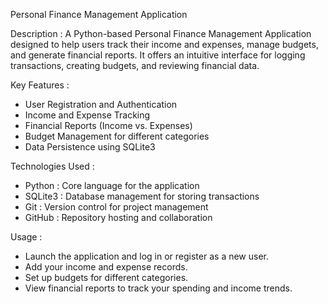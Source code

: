  Personal Finance Management Application

Description :
A Python-based Personal Finance Management Application designed to help users track their income and expenses, manage budgets, and generate financial reports. It offers an intuitive interface for logging transactions, creating budgets, and reviewing financial data.

Key Features :
- User Registration and Authentication
- Income and Expense Tracking
- Financial Reports (Income vs. Expenses)
- Budget Management for different categories
- Data Persistence using SQLite3

Technologies Used :
- Python : Core language for the application
- SQLite3 : Database management for storing transactions
- Git : Version control for project management
- GitHub : Repository hosting and collaboration

Usage :
- Launch the application and log in or register as a new user.
- Add your income and expense records.
- Set up budgets for different categories.
- View financial reports to track your spending and income trends.
